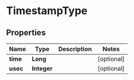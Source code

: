 # TimestampType

## Properties
Name | Type | Description | Notes
------------ | ------------- | ------------- | -------------
**time** | **Long** |  |  [optional]
**usec** | **Integer** |  |  [optional]
